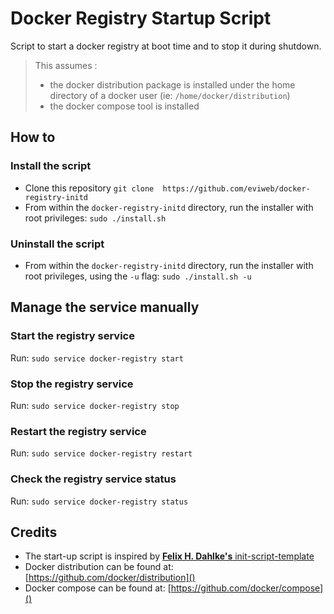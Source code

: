 Docker Registry Startup Script
==============================
Script to start a docker registry at boot time and to stop it during shutdown.

> This assumes :
> * the docker distribution package is installed under the home directory of a docker user (ie: `/home/docker/distribution`)
> * the docker compose tool is installed

How to
------
### Install the script
* Clone this repository `git clone  https://github.com/eviweb/docker-registry-initd`
* From within the `docker-registry-initd` directory, run the installer with root privileges: `sudo ./install.sh`

### Uninstall the script
* From within the `docker-registry-initd` directory, run the installer with root privileges, using the `-u` flag: `sudo ./install.sh -u`

Manage the service manually
---------------------------
### Start the registry service
Run: `sudo service docker-registry start`

### Stop the registry service
Run: `sudo service docker-registry stop`

### Restart the registry service
Run: `sudo service docker-registry restart`

### Check the registry service status
Run: `sudo service docker-registry status`

Credits
-------
* The start-up script is inspired by [**Felix H. Dahlke's** init-script-template](https://github.com/fhd/init-script-template.git)
* Docker distribution can be found at: [https://github.com/docker/distribution]()
* Docker compose can be found at: [https://github.com/docker/compose]()
